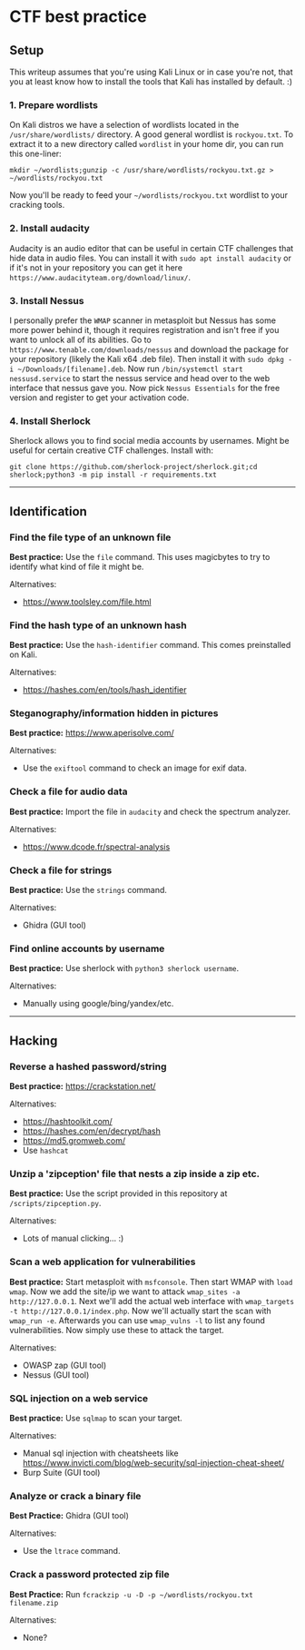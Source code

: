# CTF best practice

## Setup

This writeup assumes that you're using Kali Linux or in case you're not, that you at least know how to install the tools that Kali has installed by default. :)

### 1. Prepare wordlists

On Kali distros we have a selection of wordlists located in the `/usr/share/wordlists/` directory. A good general wordlist is `rockyou.txt`. To extract it to a new directory called `wordlist` in your home dir, you can run this one-liner:

`mkdir ~/wordlists;gunzip -c /usr/share/wordlists/rockyou.txt.gz > ~/wordlists/rockyou.txt`

Now you'll be ready to feed your `~/wordlists/rockyou.txt` wordlist to your cracking tools.

### 2. Install audacity

Audacity is an audio editor that can be useful in certain CTF challenges that hide data in audio files. You can install it with `sudo apt install audacity` or if it's not in your repository you can get it here `https://www.audacityteam.org/download/linux/`.

### 3. Install Nessus

I personally prefer the `WMAP` scanner in metasploit but Nessus has some more power behind it, though it requires registration and isn't free if you want to unlock all of its abilities. Go to `https://www.tenable.com/downloads/nessus` and download the package for your repository (likely the Kali x64 .deb file). Then install it with `sudo dpkg -i ~/Downloads/[filename].deb`. Now run `/bin/systemctl start nessusd.service` to start the nessus service and head over to the web interface that nessus gave you. Now pick `Nessus Essentials` for the free version and register to get your activation code.

### 4. Install Sherlock

Sherlock allows you to find social media accounts by usernames. Might be useful for certain creative CTF challenges. Install with:

`git clone https://github.com/sherlock-project/sherlock.git;cd sherlock;python3 -m pip install -r requirements.txt`

---

## Identification

### Find the file type of an unknown file

**Best practice:** Use the `file` command. This uses magicbytes to try to identify what kind of file it might be.

Alternatives:
* https://www.toolsley.com/file.html

### Find the hash type of an unknown hash

**Best practice:** Use the `hash-identifier` command. This comes preinstalled on Kali.

Alternatives:
* https://hashes.com/en/tools/hash_identifier

### Steganography/information hidden in pictures

**Best practice:** https://www.aperisolve.com/

Alternatives:
* Use the `exiftool` command to check an image for exif data.

### Check a file for audio data

**Best practice:** Import the file in `audacity` and check the spectrum analyzer.

Alternatives:
* https://www.dcode.fr/spectral-analysis

### Check a file for strings

**Best practice:** Use the `strings` command.

Alternatives:
* Ghidra (GUI tool)

### Find online accounts by username

**Best practice:** Use sherlock with `python3 sherlock username`.

Alternatives:
* Manually using google/bing/yandex/etc.

---

## Hacking

### Reverse a hashed password/string

**Best practice:** https://crackstation.net/

Alternatives:
* https://hashtoolkit.com/
* https://hashes.com/en/decrypt/hash
* https://md5.gromweb.com/
* Use `hashcat`

### Unzip a 'zipception' file that nests a zip inside a zip etc.

**Best practice:** Use the script provided in this repository at `/scripts/zipception.py`.

Alternatives:
* Lots of manual clicking... :)

### Scan a web application for vulnerabilities

**Best practice:** Start metasploit with `msfconsole`. Then start WMAP with `load wmap`. Now we add the site/ip we want to attack `wmap_sites -a http://127.0.0.1`. Next we'll add the actual web interface with `wmap_targets -t http://127.0.0.1/index.php`. Now we'll actually start the scan with `wmap_run -e`. Afterwards you can use `wmap_vulns -l` to list any found vulnerabilities. Now simply use these to attack the target.

Alternatives:
* OWASP zap (GUI tool)
* Nessus (GUI tool)

### SQL injection on a web service

**Best practice:** Use `sqlmap` to scan your target.

Alternatives:
* Manual sql injection with cheatsheets like https://www.invicti.com/blog/web-security/sql-injection-cheat-sheet/
* Burp Suite (GUI tool)

### Analyze or crack a binary file

**Best Practice:** Ghidra (GUI tool)

Alternatives:
* Use the `ltrace` command.

### Crack a password protected zip file

**Best Practice:** Run `fcrackzip -u -D -p ~/wordlists/rockyou.txt filename.zip`

Alternatives:
* None?